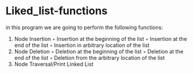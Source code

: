 # Liked_list-functions
in this program we are going to perform the following functions:
1.	Node Insertion
◦	Insertion at the beginning of the list
◦	Insertion at the end of the list
◦	Insertion in arbitrary location of the list
2.	Node Deletion
◦	Deletion at the beginning of the list
◦	Deletion at the end of the list
◦	Deletion from the arbitrary location of the list
3.	Node Traversal/Print Linked List  
